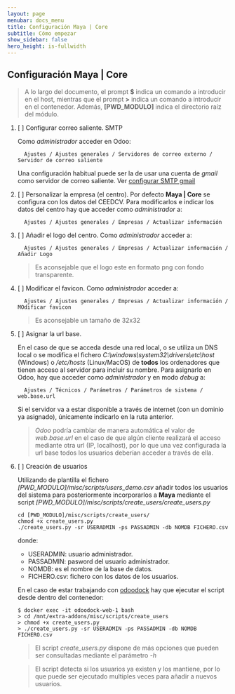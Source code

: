 ```yaml
---
layout: page
menubar: docs_menu
title: Configuración Maya | Core
subtitle: Cómo empezar
show_sidebar: false
hero_height: is-fullwidth
---
```


## Configuración Maya | Core

> A lo largo del documento, el prompt **$** indica un comando a introducir en el host, mientras que el prompt **>** indica un comando a introducir en el contenedor. Además, **[PWD_MODULO]** indica el directorio raíz del módulo.

1. [ ] Configurar correo saliente. SMTP
  
      Como _administrador_ acceder en Odoo:

         Ajustes / Ajustes generales / Servidores de correo externo / Servidor de correo saliente

      Una configuración habitual puede ser la de usar una cuenta de _gmail_ como servidor de correo saliente. Ver [configurar SMTP gmail](/maya-core/annex/smtp-gmail) 

2. [ ] Personalizar la empresa (el centro). Por defecto **Maya | Core** se configura con los datos del CEEDCV. Para modificarlos e indicar los datos del centro hay que acceder como _administrador_ a:

         Ajustes / Ajustes generales / Empresas / Actualizar información

3. [ ] Añadir el logo del centro. Como _administrador_ acceder a:

         Ajustes / Ajustes generales / Empresas / Actualizar información / Añadir Logo

      > Es aconsejable que el logo este en formato png con fondo transparente.


4. [ ] Modificar el favicon. Como _administrador_ acceder a:

         Ajustes / Ajustes generales / Empresas / Actualizar información / MOdificar favicon

      > Es aconsejable un tamaño de 32x32

5. [ ] Asignar la url base. 
    
    En el caso de que se acceda desde una red local, o se utiliza un DNS local o se modifica el fichero _C:\windows\system32\drivers\etc\host_ (Windows) o _/etc/hosts_ (Linux/MacOS) de **todos** los ordenadores que tienen acceso al servidor para incluir su nombre. Para asignarlo en Odoo, hay que acceder como _administrador_ y en modo _debug_ a:
  
         Ajustes / Técnicos / Parámetros / Parámetros de sistema / web.base.url

    Si el servidor va a estar disponible a través de internet (con un dominio ya asignado), únicamente indicarlo en la ruta anterior.

    > _Odoo_ podría cambiar de manera automática el valor de _web.base.url_ en el caso de que algún cliente realizará el acceso mediante otra url (IP, localhost), por lo que una vez configurada la url base todos los usuarios deberían acceder a través de ella.

6. [ ] Creación de usuarios

    Utilizando de plantilla el fichero _[PWD_MODULO]/misc/scripts/users_demo.csv_ añadir todos los usuarios del sistema para posteriormente incorporarlos a **Maya** mediante el script _[PWD_MODULO]/misc/scripts/create_users/create_users.py_

    ```
    cd [PWD_MODULO]/misc/scripts/create_users/
    chmod +x create_users.py
    ./create_users.py -sr USERADMIN -ps PASSADMIN -db NOMDB FICHERO.csv 
    ```
    donde: 

      * USERADMIN: usuario administrador.
      * PASSADMIN: pasword del usuario administrador.
      * NOMDB: es el nombre de la base de datos. 
      * FICHERO.csv: fichero con los datos de los usuarios.

    En el caso de estar trabajando con [odoodock](https://aoltra.github.io/odoodock/) hay que ejecutar el script desde dentro del contenedor:

    ```
    $ docker exec -it odoodock-web-1 bash
    > cd /mnt/extra-addons/misc/scripts/create_users
    > chmod +x create_users.py
    > ./create_users.py -sr USERADMIN -ps PASSADMIN -db NOMDB FICHERO.csv 
    ```

    > El script _create_users.py_ dispone de más opciones que pueden ser consultadas mediante el parámetro _-h_

    > El script detecta si los usuarios ya existen y los mantiene, por lo que puede ser ejecutado multiples veces para añadir a nuevos usuarios.